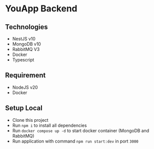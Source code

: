 # YouApp Backend

## Technologies

- NestJS v10
- MongoDB v10
- RabbitMQ V3
- Docker
- Typescript

## Requirement

- NodeJS v20
- Docker

## Setup Local

- Clone this project
- Run `npm i` to install all dependencies
- Run `docker compose up -d` to start docker container (MongoDB and RabbitMQ)
- Run application with command `npm run start:dev` in port `3000`
